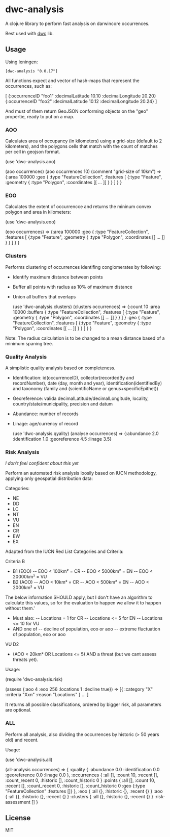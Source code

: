 # dwc-analysis

A clojure library to perform fast analysis on darwincore occurrences.

Best used with [dwc](http://github.com/diogok/dwc) lib.

## Usage

Using leningen:

    [dwc-analysis "0.0.17"]

All functions expect and vector of hash-maps that represent the occurrences, such as:

  [
    {:occurrenceID "foo1" :decimalLatitude 10.10 :decimalLongitude 20.20}
    {:occurrenceID "foo2" :decimalLatitude 10.12 :decimalLongitude 20.24}
  ]

And must of them return GeoJSON conforming objects on the "geo" propertie, ready to put on a map.

### AOO

Calculates area of occupancy (in kilometers) using a grid-size (default to 2 kilometers), and the polygons cells that match with the count of matches per cell in geojson format.

  (use 'dwc-analysis.aoo)

  (aoo occurrences) 
  (aoo occurrences 10) (comment "grid-size of 10km")
  => {:area 100000
      :geo {
        :type "FeatureCollection",
        :features [
          {:type "Feature",
           :geometry {
             :type "Polygon",
             :coordinates [[ ... ]]
           }
          }
        ]
      }
     }

### EOO

Calculates the extent of occurrencce and returns the mininum convex polygon and area in kilometers:

  (use 'dwc-analysis.eoo)
   
  (eoo occurrences)
  => {:area 100000
      :geo {
        :type "FeatureCollection",
        :features [
          {:type "Feature",
           :geometry {
             :type "Polygon",
             :coordinates [[ ... ]]
           }
          }
        ]
      }
    } 

### Clusters 

Performs clustering of occurrences identifing conglomerates by following:

- Identify maximum distance between points
- Buffer all points with radius as 10% of maximum distance
- Union all buffers that overlaps

  (use 'dwc-analysis.clusters)
  (clusters occurrences)
  => {:count 10
      :area 10000
      :buffers {
        :type "FeatureCollection",
        :features [
          {:type "Feature",
           :geometry {
             :type "Polygon",
             :coordinates [[ ... ]]
           }
          }
        ]
      }
      :geo {
        :type "FeatureCollection",
        :features [
          {:type "Feature",
           :geometry {
             :type "Polygon",
             :coordinates [[ ... ]]
           }
          }
        ]
      }
    }

Note: The radius calculation is to be changed to a mean distance based of a minimum spaning tree.

### Quality Analysis

A simplistic quality analysis based on completeness.

- Identification: id(occurrenceID), collector(recordedBy and recordNumber), date (day, month and year), identification(identifiedBy) and taxonomy (family and (scientificName or genus+specificEpithet))
- Georeference: valida decimalLatitude/decimalLongitude, locality, country/state/municipality, precision and datum
- Abundance: number of records
- Linage: age/currency of record

  (use 'dwc-analysis.qyality)
  (analyse occurrences)
  => {:abundance 2.0 :identification 1.0 :georeference 4.5 :linage 3.5}


### Risk Analysis

_I don't feel confident about this yet_

Perform an automated risk analysis loosily based on IUCN methodology, applying only geospatial distribution data:

Categories:

- NE
- DD
- LC
- NT
- VU
- EN
- CR
- EW
- EX

Adapted from the IUCN Red List Categories and Criteria:

Criteria B 
- B1 (EOO)
-- EOO < 100km² = CR
-- EOO < 5000km² = EN
-- EOO < 20000km² = VU
- B2 (AOO)
-- AOO < 10km² = CR
-- AOO < 500km² = EN
-- AOO < 2000km² = VU

The below information SHOULD apply, but I don't have an algorithm to calculate this values, so for the evaluation to happen we allow it to happen without them.'

- Must also:
-- Locations = 1 for CR
-- Locations <= 5 for EN
-- Locations <= 10 for VU
- AND one of 
-- decline of population, eoo or aoo
-- extreme fluctuation of population, eoo or aoo

VU D2
- (AOO < 20km² OR Locations <= 5) AND a threat (but we cant assess threats yet).

Usage:

  (require 'dwc-analysis.risk)

  (assess {:aoo 4 :eoo 256 :locations 1 :decline true})
    => [{ :category "X" :criteria "Xxn" :reason "Locations" } ... ]

It returns all possible classifications, ordered by bigger risk, all parameters are optional.

### ALL

Perform all analysis, also dividing the occurrences by historic (> 50 years old) and recent.

Usage:
    
   (use 'dwc-analysis.all)

   (all-analysis occurrences)
    => {
      :quality {
        :abundance 0.0
        :identification 0.0
        :georeference 0.0
        :linage 0.0
      },
      :occurrences {
        :all [],
        :count 10,
        :recent [],
        :count_recent 0,
        :historic [],
        :count_historic 0
      }
      :points {
        :all [],
        :count 10,
        :recent [],
        :count_recent 0,
        :historic [],
        :count_historic 0
        :geo {:type "FeatureCollection" :features []}
      },
      :eoo {
        :all {},
        :historic {},
        :recent {}
      }
      :aoo {
        :all {},
        :historic {},
        :recent {}
      }
      :clusters {
        :all {},
        :historic {},
        :recent {}
      }
      :risk-assessment []
    }

## License

MIT

